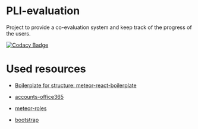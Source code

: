 # PLI-evaluation

Project to provide a co-evaluation system and keep track of the progress of the users.

[![Codacy Badge](https://api.codacy.com/project/badge/Grade/83b05ddd14d54560abe3743ef95d910d)](https://www.codacy.com/app/pli-evaluation/pli-evaluation?utm_source=github.com&amp;utm_medium=referral&amp;utm_content=PLI-Uniandes/pli-evaluation&amp;utm_campaign=Badge_Grade)

# Used resources

* [Boilerplate for structure: meteor-react-boilerplate](https://github.com/AdamBrodzinski/meteor-react-boilerplate)

* [accounts-office365](https://github.com/lindoelio/meteor-accounts-office365)

* [meteor-roles](https://github.com/alanning/meteor-roles)

* [bootstrap](https://github.com/twbs/bootstrap)
